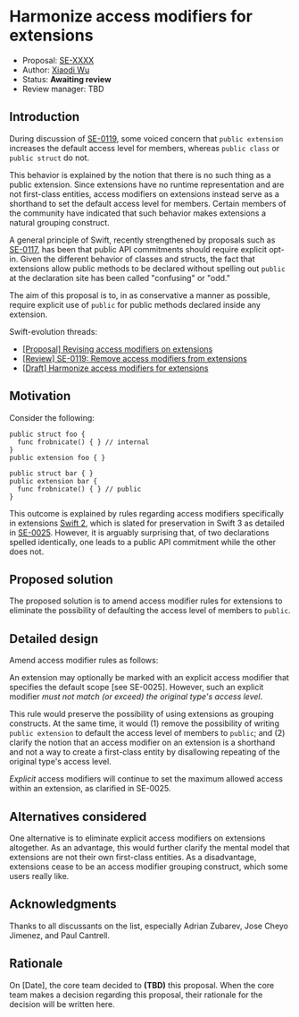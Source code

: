# Harmonize access modifiers for extensions

* Proposal: [SE-XXXX](XXXX-harmonize-access-modifiers.md)
* Author: [Xiaodi Wu](https://github.com/xwu)
* Status: **Awaiting review**
* Review manager: TBD

## Introduction

During discussion of [SE-0119](0119-extensions-access-modifiers), some voiced concern that `public extension` increases the default access level for members, whereas `public class` or `public struct` do not.

This behavior is explained by the notion that there is no such thing as a public extension. Since extensions have no runtime representation and are not first-class entities, access modifiers on extensions instead serve as a shorthand to set the default access level for members. Certain members of the community have indicated that such behavior makes extensions a natural grouping construct.

A general principle of Swift, recently strengthened by proposals such as [SE-0117](0117-non-public-subclassable-by-default.md), has been that public API commitments should require explicit opt-in. Given the different behavior of classes and structs, the fact that extensions allow public methods to be declared without spelling out `public` at the declaration site has been called "confusing" or "odd."

The aim of this proposal is to, in as conservative a manner as possible, require explicit use of `public` for public methods declared inside any extension.

Swift-evolution threads:

* [\[Proposal\] Revising access modifiers on extensions](https://lists.swift.org/pipermail/swift-evolution/Week-of-Mon-20160620/022144.html)
* [\[Review\] SE-0119: Remove access modifiers from extensions](https://lists.swift.org/pipermail/swift-evolution/Week-of-Mon-20160711/024224.html)
* [\[Draft\] Harmonize access modifiers for extensions](https://lists.swift.org/pipermail/swift-evolution/Week-of-Mon-20160711/024522.html)

## Motivation

Consider the following:

```
public struct foo {
  func frobnicate() { } // internal
}
public extension foo { }

public struct bar { }
public extension bar {
  func frobnicate() { } // public
}
```

This outcome is explained by rules regarding access modifiers specifically in extensions [Swift 2](https://developer.apple.com/library/ios/documentation/Swift/Conceptual/Swift_Programming_Language/AccessControl.html), which is slated for preservation in Swift 3 as detailed in [SE-0025](0025-extensions-access-modifiers). However, it is arguably surprising that, of two declarations spelled identically, one leads to a public API commitment while the other does not.

## Proposed solution

The proposed solution is to amend access modifier rules for extensions to eliminate the possibility of defaulting the access level of members to `public`.

## Detailed design

Amend access modifier rules as follows:

An extension may optionally be marked with an explicit access modifier that specifies the default scope \[see SE-0025\]. However, such an explicit modifier _must not match (or exceed) the original type's access level_.

This rule would preserve the possibility of using extensions as grouping constructs. At the same time, it would (1) remove the possibility of writing `public extension` to default the access level of members to `public`; and (2) clarify the notion that an access modifier on an extension is a shorthand and not a way to create a first-class entity by disallowing repeating of the original type's access level.

_Explicit_ access modifiers will continue to set the maximum allowed access within an extension, as clarified in SE-0025.

## Alternatives considered

One alternative is to eliminate explicit access modifiers on extensions altogether. As an advantage, this would further clarify the mental model that extensions are not their own first-class entities. As a disadvantage, extensions cease to be an access modifier grouping construct, which some users really like.

## Acknowledgments

Thanks to all discussants on the list, especially Adrian Zubarev, Jose Cheyo Jimenez, and Paul Cantrell.

## Rationale

On [Date], the core team decided to **(TBD)** this proposal.
When the core team makes a decision regarding this proposal,
their rationale for the decision will be written here.
